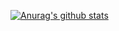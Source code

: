 [![Anurag's github stats](https://github-readme-stats.vercel.app/api?username=3ankin&show_icons=true)](https://github.com/anuraghazra/github-readme-stats)


<!-- ![Top Languages Card (Compact layout)](https://github-readme-stats.vercel.app/api/top-langs/?username=3ankin&layout=compact&card_width=450) -->


